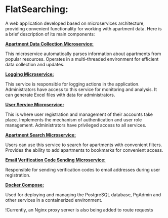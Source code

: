# **FlatSearching:**

A web application developed based on microservices architecture, providing convenient functionality for working with apartment data. Here is a brief description of its main components:

**[Apartment Data Collection Microservice:](https://github.com/DmitrySkachkov10/FlatSearching/tree/master/parser-service)**

This microservice automatically parses information about apartments from popular resources.
Operates in a multi-threaded environment for efficient data collection and updates.

**[Logging Microservice:](https://github.com/DmitrySkachkov10/FlatSearching/tree/master/audit-service)**

This service is responsible for logging actions in the application.
Administrators have access to this service for monitoring and analysis.
It can generate Excel files with data for administrators.

**[User Service Microservice:](https://github.com/DmitrySkachkov10/FlatSearching/tree/master/user-service)**

This is where user registration and management of their accounts take place.
Implements the mechanism of authentication and user role management.
Administrators have privileged access to all services.

**[Apartment Search Microservice:](https://github.com/DmitrySkachkov10/FlatSearching/tree/master/flat-service)**

Users can use this service to search for apartments with convenient filters.
Provides the ability to add apartments to bookmarks for convenient access.

**[Email Verification Code Sending Microservice:](https://github.com/DmitrySkachkov10/FlatSearching/tree/master/mailing-service)**

Responsible for sending verification codes to email addresses during user registration.

**[Docker Compose:](https://github.com/DmitrySkachkov10/FlatSearching/blob/master/docker-compose.yml)**

Used for deploying and managing the PostgreSQL database, PgAdmin and other services in a containerized environment.

!Currently, an Nginx proxy server is also being added to route requests

